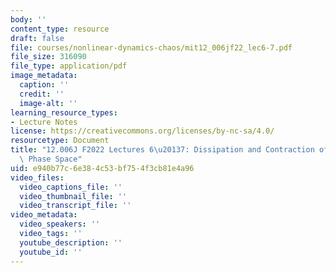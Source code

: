```yaml
---
body: ''
content_type: resource
draft: false
file: courses/nonlinear-dynamics-chaos/mit12_006jf22_lec6-7.pdf
file_size: 316090
file_type: application/pdf
image_metadata:
  caption: ''
  credit: ''
  image-alt: ''
learning_resource_types:
- Lecture Notes
license: https://creativecommons.org/licenses/by-nc-sa/4.0/
resourcetype: Document
title: "12.006J F2022 Lectures 6\u20137: Dissipation and Contraction of Volumes in\
  \ Phase Space"
uid: e940b77c-6e38-4c53-bf75-4f3cb81e4a96
video_files:
  video_captions_file: ''
  video_thumbnail_file: ''
  video_transcript_file: ''
video_metadata:
  video_speakers: ''
  video_tags: ''
  youtube_description: ''
  youtube_id: ''
---
```

